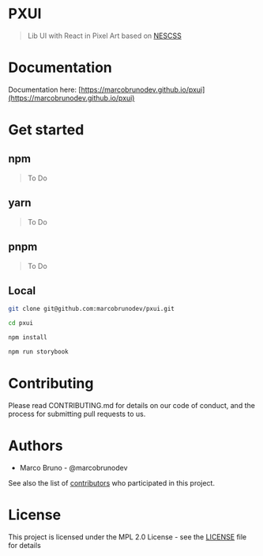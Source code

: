 # PXUI

> Lib UI with React in Pixel Art based on [NESCSS](https://nostalgic-css.github.io/NES.css)

# Documentation
Documentation here: [https://marcobrunodev.github.io/pxui](https://marcobrunodev.github.io/pxui)
# Get started

## npm
> To Do

## yarn
> To Do

## pnpm
> To Do

## Local

```bash
git clone git@github.com:marcobrunodev/pxui.git
```

```bash
cd pxui
```

```bash
npm install
```

```bash
npm run storybook
```


# Contributing

Please read CONTRIBUTING.md for details on our code of conduct, and the process for submitting pull requests to us.

# Authors

- Marco Bruno - @marcobrunodev

See also the list of [contributors](https://github.com/CollabCodeTech/collabcodetraining-api-auth/contributors) who participated in this project.

# License

This project is licensed under the MPL 2.0 License - see the [LICENSE](LICENSE.md) file for details